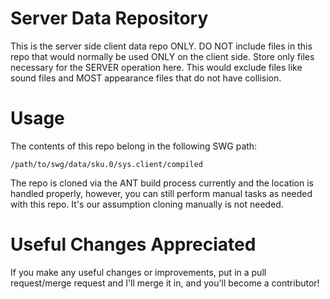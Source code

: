 # Server Data Repository

This is the server side client data repo ONLY. DO NOT include files in this repo that would normally be used ONLY on the client side.  Store only files necessary for the SERVER operation here.  This would exclude files like sound files and MOST appearance files that do not have collision.

# Usage

The contents of this repo belong in the following SWG path:

    /path/to/swg/data/sku.0/sys.client/compiled

The repo is cloned via the ANT build process currently and the location is handled properly, however, you can still perform manual tasks as needed with this repo.  It's our assumption cloning manually is not needed.

# Useful Changes Appreciated

If you make any useful changes or improvements, put in a pull request/merge request and I'll merge it in, and you'll become a contributor!

